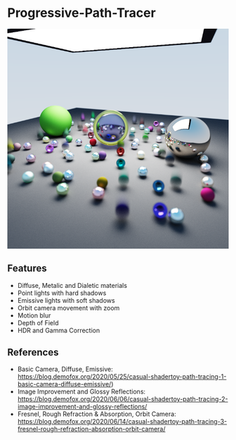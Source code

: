 # Progressive-Path-Tracer
![Scene with emissive light](/shadertoy.png)

## Features
* Diffuse, Metalic and Dialetic materials
* Point lights with hard shadows
* Emissive lights with soft shadows
* Orbit camera movement with zoom
* Motion blur
* Depth of Field
* HDR and Gamma Correction

## References
* Basic Camera, Diffuse, Emissive: https://blog.demofox.org/2020/05/25/casual-shadertoy-path-tracing-1-basic-camera-diffuse-emissive/)
* Image Improvement and Glossy Reflections: https://blog.demofox.org/2020/06/06/casual-shadertoy-path-tracing-2-image-improvement-and-glossy-reflections/
* Fresnel, Rough Refraction & Absorption, Orbit Camera: https://blog.demofox.org/2020/06/14/casual-shadertoy-path-tracing-3-fresnel-rough-refraction-absorption-orbit-camera/